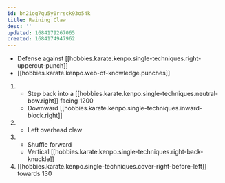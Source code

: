 ```yaml
---
id: bn2iog7qu5y0rrsck93o54k
title: Raining Claw
desc: ''
updated: 1684179267065
created: 1684174947962
---
```


- Defense against [[hobbies.karate.kenpo.single-techniques.right-uppercut-punch]]
- [[hobbies.karate.kenpo.web-of-knowledge.punches]]

1. - Step back into a [[hobbies.karate.kenpo.single-techniques.neutral-bow.right]] facing 1200
   - Downward [[hobbies.karate.kenpo.single-techniques.inward-block.right]]
2. - Left overhead claw
3. - Shuffle forward
   - Vertical [[hobbies.karate.kenpo.single-techniques.right-back-knuckle]]
4. [[hobbies.karate.kenpo.single-techniques.cover-right-before-left]] towards 130



